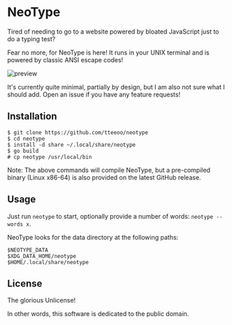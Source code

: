 # NeoType

Tired of needing to go to a website powered by bloated JavaScript just to do a typing test?

Fear no more, for NeoType is here! It runs in your UNIX terminal and is powered by classic ANSI escape codes!

![preview](https://raw.githubusercontent.com/tteeoo/neotype/master/preview.gif)

It's currently quite minimal, partially by design, but I am also not sure what I should add. Open an issue if you have any feature requests!

## Installation

```
$ git clone https://github.com/tteeoo/neotype
$ cd neotype
$ install -d share ~/.local/share/neotype
$ go build
# cp neotype /usr/local/bin
```

Note: The above commands will compile NeoType, but a pre-compiled binary (Linux x86-64) is also provided on the latest GitHub release.

## Usage

Just run `neotype` to start, optionally provide a number of words: `neotype --words x`.

NeoType looks for the data directory at the following paths:

```
$NEOTYPE_DATA
$XDG_DATA_HOME/neotype
$HOME/.local/share/neotype
```

## License

The glorious Unlicense!

In other words, this software is dedicated to the public domain.
